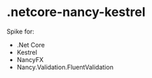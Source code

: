 # .netcore-nancy-kestrel  
Spike for:
* .Net Core
* Kestrel
* NancyFX
* Nancy.Validation.FluentValidation
